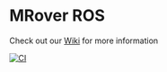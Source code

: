 # MRover ROS

Check out our [Wiki](../../wiki/) for more information

[![CI](https://github.com/umrover/mrover-ros/actions/workflows/catkin.yml/badge.svg)](https://github.com/umrover/mrover-ros/actions/workflows/catkin.yml)